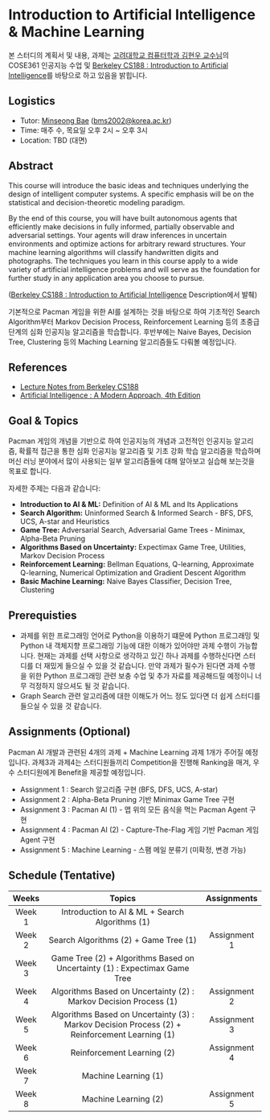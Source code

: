 # Introduction to Artificial Intelligence & Machine Learning

본 스터디의 계획서 및 내용, 과제는 [고려대학교 컴퓨터학과 김현우 교수님](https://www.hyunwoojkim.com/)의 COSE361 인공지능 수업 및 [Berkeley CS188 : Introduction to Artificial Intelligence](https://inst.eecs.berkeley.edu/~cs188/sp22/)를 바탕으로 하고 있음을 밝힙니다. 

## Logistics
- Tutor: [Minseong Bae](https://github.com/KyleBae1017) (bms2002@korea.ac.kr)
- Time: 매주 수, 목요일 오후 2시 ~ 오후 3시
- Location: TBD (대면)

## Abstract

This course will introduce the basic ideas and techniques underlying the design of intelligent computer systems. A specific emphasis will be on the statistical and decision-theoretic modeling paradigm.

By the end of this course, you will have built autonomous agents that efficiently make decisions in fully informed, partially observable and adversarial settings. Your agents will draw inferences in uncertain environments and optimize actions for arbitrary reward structures. Your machine learning algorithms will classify handwritten digits and photographs. The techniques you learn in this course apply to a wide variety of artificial intelligence problems and will serve as the foundation for further study in any application area you choose to pursue.

([Berkeley CS188 : Introduction to Artificial Intelligence](https://inst.eecs.berkeley.edu/~cs188/sp22/) Description에서 발췌)

기본적으로 Pacman 게임을 위한 AI를 설계하는 것을 바탕으로 하여 기초적인 Search Algorithm부터 Markov Decision Process, Reinforcement Learning 등의 초중급 단계의 심화 인공지능 알고리즘을 학습합니다. 후반부에는 Naive Bayes, Decision Tree, Clustering 등의 Maching Learning 알고리즘들도 다뤄볼 예정입니다.

## References
- [Lecture Notes from Berkeley CS188](https://inst.eecs.berkeley.edu/~cs188/sp22/)
- [Artificial Intelligence : A Modern Approach, 4th Edition](https://www.pearson.com/us/higher-education/program/Russell-Artificial-Intelligence-A-Modern-Approach-4th-Edition/PGM1263338.html)

## Goal & Topics
Pacman 게임의 개념을 기반으로 하여 인공지능의 개념과 고전적인 인공지능 알고리즘, 확률적 접근을 통한 심화 인공지능 알고리즘 및 기초 강화 학습 알고리즘을 학습하며 머신 러닝 분야에서 많이 사용되는 일부 알고리즘들에 대해 알아보고 실습해 보는것을 목표로 합니다.

자세한 주제는 다음과 같습니다:

- **Introduction to AI & ML:** Definition of AI & ML and Its Applications
- **Search Algorithm:** Uninformed Search & Informed Search - BFS, DFS, UCS, A-star and Heuristics
- **Game Tree:** Adversarial Search, Adversarial Game Trees - Minimax, Alpha-Beta Pruning
- **Algorithms Based on Uncertainty:** Expectimax Game Tree, Utilities, Markov Decision Process
- **Reinforcement Learning:** Bellman Equations, Q-learning, Approximate Q-learning, Numerical Optimization and Gradient Descent Algorithm
- **Basic Machine Learning:** Naive Bayes Classifier, Decision Tree, Clustering

## Prerequisties
- 과제를 위한 프로그래밍 언어로 Python을 이용하기 떄문에 Python 프로그래밍 및 Python 내 객체지향 프로그래밍 기능에 대한 이해가 있어야만 과제 수행이 가능합니다. 현재는 과제를 선택 사항으로 생각하고 있긴 하나 과제를 수행하신다면 스터디를 더 재밌게 들으실 수 있을 것 같습니다. 만약 과제가 필수가 된다면 과제 수행을 위한 Python 프로그래밍 관련 보충 수업 및 추가 자료를 제공해드릴 예정이니 너무 걱정하지 않으셔도 될 것 같습니다.
- Graph Search 관련 알고리즘에 대한 이해도가 어느 정도 있다면 더 쉽게 스터디를 들으실 수 있을 것 같습니다.

## Assignments (Optional)
Pacman AI 개발과 관련된 4개의 과제 + Machine Learning 과제 1개가 주어질 예정입니다.
과제3과 과제4는 스터디원들끼리 Competition을 진행해 Ranking을 매겨, 우수 스터디원에게 Benefit을 제공할 예정입니다.

- Assignment 1 : Search 알고리즘 구현 (BFS, DFS, UCS, A-star)
- Assignment 2 : Alpha-Beta Pruning 기반 Minimax Game Tree 구현
- Assignment 3 : Pacman AI (1) - 맵 위의 모든 음식을 먹는 Pacman Agent 구현
- Assignment 4 : Pacman AI (2) - Capture-The-Flag 게임 기반 Pacman 게임 Agent 구현
- Assignment 5 : Machine Learning - 스팸 메일 분류기 (미확정, 변경 가능)

## Schedule (Tentative)
|Weeks|Topics|Assignments
|:---:|:---:|:---:|
|Week 1|Introduction to AI & ML + Search Algorithms (1)||
|Week 2|Search Algorithms (2) + Game Tree (1)|Assignment 1|
|Week 3|Game Tree (2) + Algorithms Based on Uncertainty (1) : Expectimax Game Tree||
|Week 4|Algorithms Based on Uncertainty (2) : Markov Decision Process (1)|Assignment 2|
|Week 5|Algorithms Based on Uncertainty (3) : Markov Decision Process (2) + Reinforcement Learning (1)|Assignment 3|
|Week 6|Reinforcement Learning (2)|Assignment 4|
|Week 7|Machine Learning (1)||
|Week 8|Machine Learning (2)|Assignment 5|
